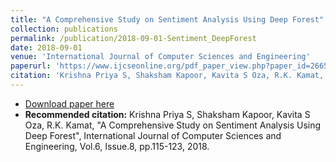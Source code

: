 ```yaml
---
title: "A Comprehensive Study on Sentiment Analysis Using Deep Forest"
collection: publications
permalink: /publication/2018-09-01-Sentiment_DeepForest  
date: 2018-09-01
venue: 'International Journal of Computer Sciences and Engineering'
paperurl: 'https://www.ijcseonline.org/pdf_paper_view.php?paper_id=2665&21-IJCSE-04548.pdf'
citation: 'Krishna Priya S, Shaksham Kapoor, Kavita S Oza, R.K. Kamat, "A Comprehensive Study on Sentiment Analysis Using Deep Forest", International Journal of Computer Sciences and Engineering, Vol.6, Issue.8, pp.115-123, 2018.'
---
```


* [Download paper here](https://www.ijcseonline.org/pdf_paper_view.php?paper_id=2665&21-IJCSE-04548.pdf)
* **Recommended citation:** Krishna Priya S, Shaksham Kapoor, Kavita S Oza, R.K. Kamat, "A Comprehensive Study on Sentiment Analysis Using Deep Forest", International Journal of Computer Sciences and Engineering, Vol.6, Issue.8, pp.115-123, 2018.


